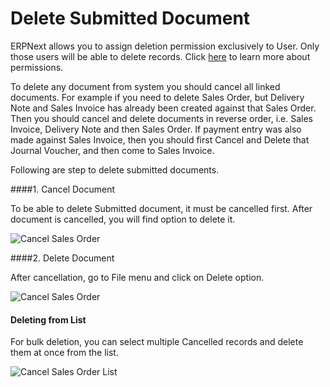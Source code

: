 <h1>Delete Submitted Document</h1>

ERPNext allows you to assign deletion permission exclusively to User. Only those users will be able to delete records. Click [here](/user-guide/setting-up/permissions/role-based-permissions) to learn more about permissions.

To delete any document from system you should cancel all linked documents. For example if you need to delete Sales Order, but Delivery Note and Sales Invoice has already been created against that Sales Order. Then you should cancel and delete documents in reverse order, i.e. Sales Invoice, Delivery Note and then Sales Order. If payment entry was also made against Sales Invoice, then you should first Cancel and Delete that Journal Voucher, and then come to Sales Invoice.

Following are step to delete submitted documents.

####1. Cancel Document

To be able to delete Submitted document, it must be cancelled first. After document is cancelled, you will find option to delete it.

![Cancel Sales Order]({{docs_base_url}}/assets/img/articles/Selection_064.png)

####2. Delete Document

After cancellation, go to File menu and click on Delete option.

![Cancel Sales Order]({{docs_base_url}}/assets/img/articles/Selection_066.png)

#### Deleting from List

For bulk deletion, you can select multiple Cancelled records and delete them at once from the list.

![Cancel Sales Order List]({{docs_base_url}}/assets/img/articles/Selection_069.png)

<!-- markdown -->